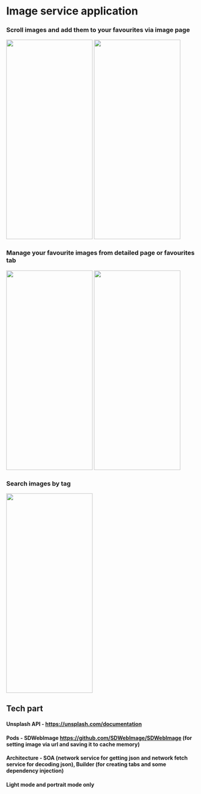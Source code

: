 # Image service application

### Scroll images and add them to your favourites via image page
<img src="https://user-images.githubusercontent.com/84673954/152651942-c3e94651-30c5-45b3-8472-b56c6e2450db.png" width="230" height="530">   <img src="https://user-images.githubusercontent.com/84673954/152652005-1b4ab40d-69b9-4a88-a02f-7a1d0caf26c3.png" width="230" height="530">


### Manage your favourite images from detailed page or favourites tab
<img src="https://user-images.githubusercontent.com/84673954/152652001-9d1f21d2-bf9e-4a22-92d8-6cad48dcff5e.png" width="230" height="530">   <img src="https://user-images.githubusercontent.com/84673954/152651997-aa6dc3f5-79ee-45c7-b1dd-5e7b9cf9a442.png" width="230" height="530">

### Search images by tag
<img src="https://user-images.githubusercontent.com/84673954/152651986-1035b10c-91b9-4ae8-8d15-fc9b9182d92f.png" width="230" height="530">

## Tech part

#### Unsplash API - https://unsplash.com/documentation
#### Pods - SDWebImage https://github.com/SDWebImage/SDWebImage (for setting image via url and saving it to cache memory)
#### Architecture - SOA (network service for getting json and network fetch service for decoding json), Builder (for creating tabs and some dependency injection)
#### Light mode and portrait mode only
